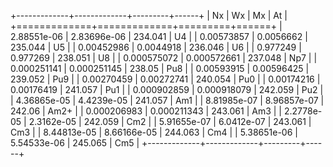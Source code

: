 +-------------+-------------+---------+------+
| Nx          | Wx          | Mx      | At   |
+=============+=============+=========+======+
| 2.88551e-06 | 2.83696e-06 | 234.041 | U4   |
|  0.00573857 |   0.0056662 | 235.044 | U5   |
|  0.00452986 |   0.0044918 | 236.046 | U6   |
|    0.977249 |    0.977269 | 238.051 | U8   |
| 0.000575072 | 0.000572661 | 237.048 | Np7  |
| 0.000251141 | 0.000251145 |  238.05 | Pu8  |
|  0.00593915 |  0.00596425 | 239.052 | Pu9  |
|  0.00270459 |  0.00272741 | 240.054 | Pu0  |
|  0.00174216 |  0.00176419 | 241.057 | Pu1  |
| 0.000902859 | 0.000918079 | 242.059 | Pu2  |
| 4.36865e-05 | 4.4239e-05  | 241.057 | Am1  |
| 8.81985e-07 | 8.96857e-07 |  242.06 | Am2+ |
| 0.000206983 | 0.000211343 | 243.061 | Am3  |
| 2.2778e-05  | 2.3162e-05  | 242.059 | Cm2  |
| 5.91655e-07 | 6.0412e-07  | 243.061 | Cm3  |
| 8.44813e-05 | 8.66166e-05 | 244.063 | Cm4  |
| 5.38651e-06 | 5.54533e-06 | 245.065 | Cm5  |
+-------------+-------------+---------+------+
